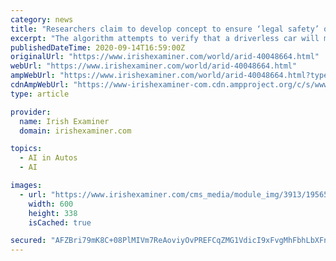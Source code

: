 ```yaml
---
category: news
title: "Researchers claim to develop concept to ensure ‘legal safety’ of driverless cars"
excerpt: "The algorithm attempts to verify that a driverless car will maintain ... Professor Noel Sharkey, emeritus professor of artificial intelligence and robotics at the University of Sheffield ..."
publishedDateTime: 2020-09-14T16:59:00Z
originalUrl: "https://www.irishexaminer.com/world/arid-40048664.html"
webUrl: "https://www.irishexaminer.com/world/arid-40048664.html"
ampWebUrl: "https://www.irishexaminer.com/world/arid-40048664.html?type=amp"
cdnAmpWebUrl: "https://www-irishexaminer-com.cdn.ampproject.org/c/s/www.irishexaminer.com/world/arid-40048664.html?type=amp"
type: article

provider:
  name: Irish Examiner
  domain: irishexaminer.com

topics:
  - AI in Autos
  - AI

images:
  - url: "https://www.irishexaminer.com/cms_media/module_img/3913/1956596_1_articlelarge_2.53370781.jpg.jpg"
    width: 600
    height: 338
    isCached: true

secured: "AFZBri79mK8C+08PlMIVm7ReAoviyOvPREFCqZMG1VdicI9xFvgMhFbhLbXFn/hm4twnPnBU96q/na8jKX/1a705vOckfxA1oLemJVSdpVtUiRSuJFkb19VfosWRQT3P3ZHBgWzc73hhyCWHv3j4771NqSFcCU/3mDpCIX9YWK0TNBOt6ozypfs/yXqLEgbBIDvEynoUbQSDjFXp0Yi/V2vjJHkR5I+vVFN51oqPFtXWEgpvFVR3s3hkmrB9LriqZR78UkyRMUNBc3qaXpgE84RGwky+Dp5S8+yJmYnO97n/im5pTnNYdFeAasVQfpwZfeKVdJ8dKDOT0Yg7GU0UBURSzN7n9TVHwNoQg7JJ148=;0Aorts2zgxs6SZn0UCxTKw=="
---
```


